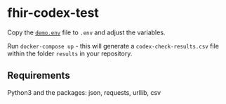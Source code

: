 # fhir-codex-test

Copy the [`demo.env`](./demo.env) file to `.env` and adjust the variables.

Run `docker-compose up` - this will generate a `codex-check-results.csv` file within the folder `results` in your repository.

## Requirements

Python3 and the packages: json, requests, urllib, csv
